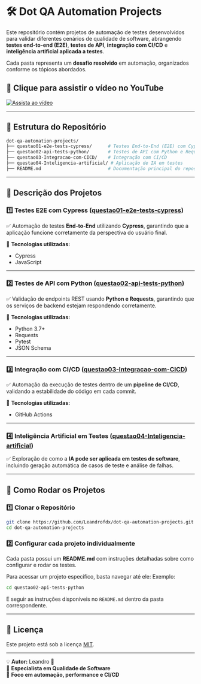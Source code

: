 # 🛠 Dot QA Automation Projects  

Este repositório contém projetos de automação de testes desenvolvidos para validar diferentes cenários de qualidade de software, abrangendo **testes end-to-end (E2E)**, **testes de API**, **integração com CI/CD** e **inteligência artificial aplicada a testes**.

Cada pasta representa um **desafio resolvido** em automação, organizados conforme os tópicos abordados.  

## 📌 Clique para assistir o vídeo no YouTube
[![Assista ao vídeo](thumbnail.gif)](https://youtu.be/_wuphae7j8I)

---

## 📂 Estrutura do Repositório  

```bash
dot-qa-automation-projects/
├── questao01-e2e-tests-cypress/      # Testes End-to-End (E2E) com Cypress
├── questao02-api-tests-python/       # Testes de API com Python e Requests
├── questao03-Integracao-com-CICD/    # Integração com CI/CD
├── questao04-Inteligencia-artificial/ # Aplicação de IA em testes
├── README.md                         # Documentação principal do repositório
```

---

## 📌 Descrição dos Projetos  

### **1️⃣ Testes E2E com Cypress** ([questao01-e2e-tests-cypress](questao01-e2e-tests-cypress))  
✅ Automação de testes **End-to-End** utilizando **Cypress**, garantindo que a aplicação funcione corretamente da perspectiva do usuário final.

🔹 **Tecnologias utilizadas:**  
- Cypress  
- JavaScript  

---

### **2️⃣ Testes de API com Python** ([questao02-api-tests-python](questao02-api-tests-python))  
✅ Validação de endpoints REST usando **Python e Requests**, garantindo que os serviços de backend estejam respondendo corretamente.

🔹 **Tecnologias utilizadas:**  
- Python 3.7+  
- Requests  
- Pytest  
- JSON Schema  

---

### **3️⃣ Integração com CI/CD** ([questao03-Integracao-com-CICD](questao03-Integracao-com-CICD))  
✅ Automação da execução de testes dentro de um **pipeline de CI/CD**, validando a estabilidade do código em cada commit.

🔹 **Tecnologias utilizadas:**  
- GitHub Actions  

---

### **4️⃣ Inteligência Artificial em Testes** ([questao04-Inteligencia-artificial](questao04-Inteligencia-artificial))  
✅ Exploração de como a **IA pode ser aplicada em testes de software**, incluindo geração automática de casos de teste e análise de falhas.

---

## 🚀 Como Rodar os Projetos  

### **1️⃣ Clonar o Repositório**  

```bash
git clone https://github.com/Leandrofdx/dot-qa-automation-projects.git
cd dot-qa-automation-projects
```

### **2️⃣ Configurar cada projeto individualmente**  

Cada pasta possui um **README.md** com instruções detalhadas sobre como configurar e rodar os testes.  

Para acessar um projeto específico, basta navegar até ele:
Exemplo: 
```bash
cd questao02-api-tests-python
```

E seguir as instruções disponíveis no `README.md` dentro da pasta correspondente.

---

## 📜 Licença  

Este projeto está sob a licença [MIT](LICENSE).  

---

💡 **Autor:** Leandro 🧪  
📌 **Especialista em Qualidade de Software**  
🚀 **Foco em automação, performance e CI/CD**  
